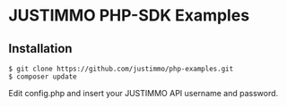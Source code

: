 JUSTIMMO PHP-SDK Examples
============

## Installation

```shell
$ git clone https://github.com/justimmo/php-examples.git
$ composer update
```
Edit config.php and insert your JUSTIMMO API username and password.
